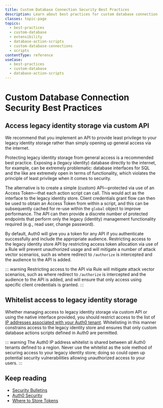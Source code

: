 ```yaml
---
title: Custom Database Connection Security Best Practices
description: Learn about best practices for custom database connection security.
classes: topic-page
topics:
  - best-practices
  - custom-database
  - extensibility
  - database-action-scripts
  - custom-database-connections
  - scripts
contentType: reference
useCase:
  - best-practices
  - custom-database
  - database-action-scripts
---
```

# Custom Database Connection Security Best Practices

## Access legacy identity storage via custom API

We recommend that you implement an API to provide least privilege to your legacy identity storage rather than simply opening up general access via the internet. 

Protecting legacy identity storage from general access is a recommended best practice. Exposing a (legacy identity) database directly to the internet, for example, can be extremely problematic: database interfaces for SQL and the like are extremely open in terms of functionality, which violates the principle of least privilege when it comes to security.

The alternative is to create a simple (custom) API&mdash;protected via use of an Access Token&mdash;that each action script can call. This would act as the interface to the legacy identity store. Client credentials grant flow can then be used to obtain an Access Token from within a script, and this can be subsequently cached for re-use within the `global` object to improve performance. The API can then provide a discrete number of protected endpoints that perform only the legacy (identity) management functionality required (e.g., read user, change password). 

By default, Auth0 will give you a token for any API if you authenticate successfully and include the appropriate audience. Restricting access to the legacy identity store API by restricting access token allocation via use of a Rule will prevent unauthorized usage and will mitigate a number of attack vector scenarios, such as where redirect to `/authorize` is intercepted and the audience to the API is added.

::: warning
Restricting access to the API via Rule will mitigate attack vector scenarios, such as where redirect to `/authorize` is intercepted and the audience to the API is added, and will ensure that only access using specific client credentials is granted.
:::

## Whitelist access to legacy identity storage

Whether managing access to legacy identity storage via custom API or using the native interface provided, you should restrict access to the list of [IP addresses associated with your Auth0 tenant](/guides/ip-whitelist). Whitelisting in this manner constrains access to the legacy identity store and ensures that only custom database actions scripts defined in Auth0 are permitted. 

::: warning
The Auth0 IP address whitelist is shared between all Auth0 tenants defined to a region. Never use the whitelist as the sole method of securing access to your legacy identity store; doing so could open up potential security vulnerabilities allowing unauthorized access to your users.
:::

## Keep reading

* [Security Bulletins](/security/bulletins)
* [Auth0 Security](/security)
* [Where to Store Tokens](/security/store-tokens)
